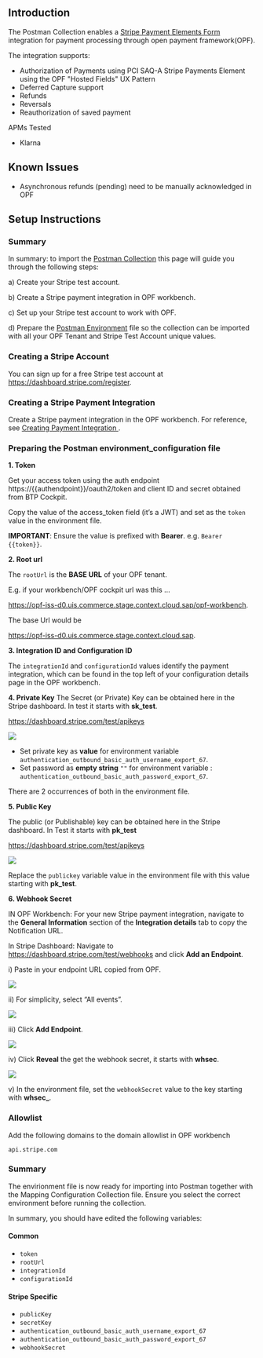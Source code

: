 ## Introduction ##
The Postman Collection enables a [Stripe Payment Elements Form](https://docs.stripe.com/payments/payment-element?locale=en-GB) integration for payment processing through open payment framework(OPF). 

The integration supports:

* Authorization of  Payments using PCI SAQ-A Stripe Payments Element using the OPF "Hosted Fields" UX Pattern
* Deferred Capture support
* Refunds
* Reversals
* Reauthorization of saved payment

APMs Tested
* Klarna

## Known Issues ##
* Asynchronous refunds (pending) need to be manually acknowledged in OPF

## Setup Instructions ##

### Summary ###
In summary: to import the [Postman Collection](mapping_configuration.json) this page will guide you through the following steps: 

a) Create your Stripe test account.

b) Create a Stripe payment integration in OPF workbench.

c) Set up your Stripe test account to work with OPF.

d) Prepare the [Postman Environment](environment_configuration.json) file so the collection can be imported with all your OPF Tenant and Stripe Test Account unique values. 

### Creating a Stripe Account ###
You can sign up for a free Stripe test account at https://dashboard.stripe.com/register.


### Creating a Stripe Payment Integration ###
Create a Stripe payment integration in the OPF workbench. For reference, see [Creating Payment Integration
](https://help.sap.com/docs/SAP_COMMERCE_CLOUD_PUBLIC_CLOUD/0996ba68e5794b8ab51db8d25d4c9f8a/20a64f954df1425391757759011e7e6b.html?state=DRAFT).

### Preparing the Postman environment_configuration file ###

**1. Token**

Get your access token using the auth endpoint https://{{authendpoint}}/oauth2/token and client ID and secret obtained from BTP Cockpit.

Copy the value of the access_token field (it’s a JWT) and set as the ``token`` value in the environment file.

**IMPORTANT**: Ensure the value is prefixed with **Bearer**. e.g. ``Bearer {{token}}``.

**2. Root url**

The ``rootUrl`` is the **BASE URL** of your OPF tenant.

E.g. if your workbench/OPF cockpit url was this …

<https://opf-iss-d0.uis.commerce.stage.context.cloud.sap/opf-workbench>.

The base Url would be

https://opf-iss-d0.uis.commerce.stage.context.cloud.sap.


**3. Integration ID and Configuration ID**

The ``integrationId`` and ``configurationId`` values identify the payment integration, which can be found in the top left of your configuration details page in the OPF workbench.

**4. Private Key**
The Secret (or Private) Key can be obtained here in the Stripe dashboard. In test it starts with **sk_test**.

<https://dashboard.stripe.com/test/apikeys>

![](images/stripe-elements-get-secret-key.png)

* Set private key as **value** for environment variable  ``authentication_outbound_basic_auth_username_export_67``.
* Set password as **empty string** ``""`` for environment variable : ``authentication_outbound_basic_auth_password_export_67``.

There are 2 occurrences of both in the environment file.

**5. Public Key**

The public (or Publishable) key can be obtained here in the Stripe dashboard. In Test it starts with **pk_test**

<https://dashboard.stripe.com/test/apikeys>

![](images/stripe-elements-get-public-key.png)

Replace the ``publickey`` variable value in the environment file with this value starting with **pk_test**.

**6. Webhook Secret**

IN OPF Workbench: For your new Stripe payment integration, navigate to the **General Information** section of the **Integration details** tab to copy the Notification URL.

In Stripe Dashboard: Navigate to <https://dashboard.stripe.com/test/webhooks> and click **Add an Endpoint**.

i) Paste in your endpoint URL copied from OPF.

![](images/stripe-elements-paste-webook.png)

ii) For simplicity, select “All events”.

![](images/stripe-elements-select-events.png)

iii) Click **Add Endpoint**.

![](images/stripe-elements-add-endpoint.png)

iv) Click **Reveal** the get the webhook secret, it starts with **whsec**.

![](images/stripe-elements-reveal-whsecret.png)

v) In the environment file, set the ``webhookSecret`` value to the key starting with **whsec_**.

### Allowlist
Add the following domains to the domain allowlist in OPF workbench

``api.stripe.com``

### Summary

The envirionment file is now ready for importing into Postman together with the Mapping Configuration Collection file. Ensure you select the correct environment before running the collection.

In summary, you should have edited the following variables: 

#### Common
- ``token``
- ``rootUrl``
- ``integrationId``
- ``configurationId``

#### Stripe Specific
- ``publicKey``
- ``secretKey``
- ``authentication_outbound_basic_auth_username_export_67``
- ``authentication_outbound_basic_auth_password_export_67``
- ``webhookSecret``
  
